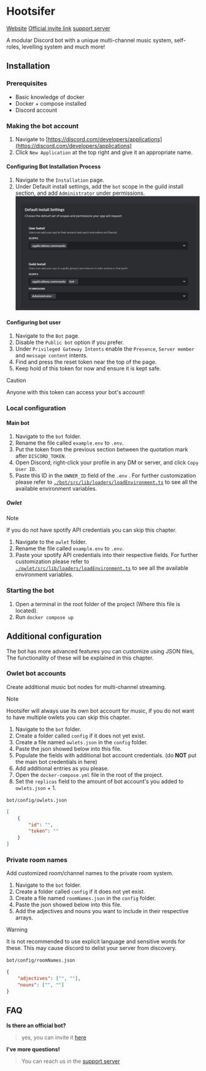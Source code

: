 # Hootsifer
[Website](https://bot.hootsifer.com/)
[Official invite link](https://discord.com/api/oauth2/authorize?client_id=896781020056145931&permissions=8&scope=bot%20applications.commands)
[support server](https://discord.gg/UR3sPVEhkd)

A modular Discord bot with a unique multi-channel music system, self-roles, levelling system and much more! 

## Installation
### Prerequisites
- Basic knowledge of docker  
- Docker + compose installed
- Discord account

### Making the bot account
1. Navigate to [https://discord.com/developers/applications](https://discord.com/developers/applications)
2. Click `New Application` at the top right and give it an appropriate name.


#### Configuring Bot Installation Process
1. Navigate to the `Installation` page.
2. Under Default install settings, add the `bot` scope in the guild install section, and add `Administrator` under permissions.
![](./instructions_assets/installation_1.png)

#### Configuring bot user
1. Navigate to the `Bot` page.
2. Disable the `Public bot` option if you prefer.
3. Under `Privileged Gateway Intents` enable the `Presence`, `Server member` and `message content` intents.
4. Find and press the reset token near the top of the page.
5. Keep hold of this token for now and ensure it is kept safe.

> [!CAUTION]
> Anyone with this token can access your bot's account!

### Local configuration

#### Main bot
1. Navigate to the `bot` folder.
2. Rename the file called `example.env` to `.env`.
3. Put the token from the previous section between the quotation mark after `DISCORD_TOKEN`.
4. Open Discord, right-click your profile in any DM or server, and click `Copy User ID`.
5. Paste this ID in the `OWNER_ID` field of the `.env` .
For further customization please refer to [`./bot/src/lib/loaders/loadEnvironment.ts`](https://github.com/Owl-barn/bot/blob/main/bot/src/lib/loaders/loadEnvironment%20.ts) to see all the available environment variables.

##### Owlet
> [!NOTE]
> If you do not have spotify API credentials you can skip this chapter.
1. Navigate to the `owlet` folder.
2. Rename the file called `example.env` to `.env`.
3. Paste your spotify API credentials into their respective fields.
For further customization please refer to [`./owlet/src/lib/loaders/loadEnvironment.ts`](https://github.com/Owl-barn/bot/blob/main/owlet/src/lib/loaders/loadEnvironment%20.ts) to see all the available environment variables.


### Starting the bot
1. Open a terminal in the root folder of the project (Where this file is located).
2. Run `docker compose up`

## Additional configuration
The bot has more advanced features you can customize using JSON files, The functionality of these will be explained in this chapter.
### Owlet bot accounts
Create additional music bot nodes for multi-channel streaming.
> [!NOTE]
> Hootsifer will always use its own bot account for music, if you do not want to have multiple owlets you can skip this chapter.
1. Navigate to the `bot` folder.
2. Create a folder called `config` if it does not yet exist.
3. Create a file named `owlets.json` in the `config` folder.
4. Paste the json showed below into this file.
5. Populate the fields with additional bot account credentials. (do **NOT** put the main bot credentials in here)
6. Add additional entries as you please.
7. Open the `docker-compose.yml` file in the root of the project.
8. Set the `replicas` field to the amount of bot account's you added to `owlets.json` + 1.

`bot/config/owlets.json`

```json
[
    {
        "id": "",
        "token": ""
    }
]
```

### Private room names
Add customized room/channel names to the private room system.

1. Navigate to the `bot` folder.
2. Create a folder called `config` if it does not yet exist.
3. Create a file named `roomNames.json` in the `config` folder.
4. Paste the json showed below into this file.
5. Add the adjectives and nouns you want to include in their respective arrays.

> [!WARNING]
> It is not recommended to use explicit language and sensitive words for these. This may cause discord to delist your server from discovery.


`bot/config/roomNames.json`

```json
{
    "adjectives": ["", ""],
    "nouns": ["", ""]
}
```


## FAQ
 **Is there an official bot?**
> yes, you can invite it [here](https://discord.com/api/oauth2/authorize?client_id=896781020056145931&permissions=8&scope=bot%20applications.commands)

**I've more questions!**
> You can reach us in the [support server](https://discord.gg/UR3sPVEhkd)
